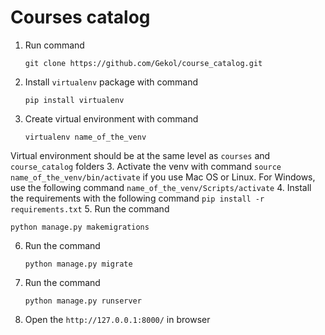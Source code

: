 # Courses catalog
1. Run command
    ```
    git clone https://github.com/Gekol/course_catalog.git
    ```
2. Install `virtualenv` package with command
   ```
   pip install virtualenv
   ```
3. Create virtual environment with command
    ```
    virtualenv name_of_the_venv
    ```
Virtual environment should be at the same level as `courses` and `course_catalog` folders
3. Activate the venv with command
    ```
    source name_of_the_venv/bin/activate
    ```
if you use Mac OS or Linux. For Windows, use the following command
    ```
    name_of_the_venv/Scripts/activate
    ```
4. Install the requirements with the following command
    ```
    pip install -r requirements.txt
    ```
5. Run the command
   ```
   python manage.py makemigrations
   ```
6. Run the command
   ```
   python manage.py migrate
   ```
7. Run the command
   ```
   python manage.py runserver
   ```
8. Open the ```http://127.0.0.1:8000/``` in browser